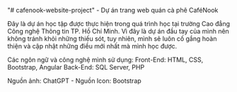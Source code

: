 "# cafenook-website-project" - Dự án trang web quán cà phê CaféNook

Đây là dự án học tập được thực hiện trong quá trình học tại trường Cao đẳng Công nghệ Thông tin TP. Hồ Chí Minh. Vì đây là dự án đầu tay của mình nên không tránh khỏi những thiếu sót, tuy nhiên, mình sẽ luôn cố gắng hoàn thiện và cập nhật những điều mới nhất mà mình học được.

Các ngôn ngữ và công nghệ mình sử dụng:
Front-End: HTML, CSS, Bootstrap, Angular
Back-End: SQL Server, PHP

Nguồn ảnh: ChatGPT - Nguồn Icon: Bootstrap
